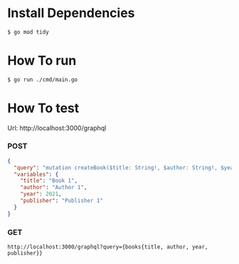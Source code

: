 # Install Dependencies
```bash
$ go mod tidy
```

# How To run
```bash
$ go run ./cmd/main.go
```

# How To test
Url: http://localhost:3000/graphql 

### POST
```json
{
  "query": "mutation createBook($title: String!, $author: String!, $year: Int!, $publisher: String!) {\n  createBook(title: $title, author: $author, year: $year, publisher: $publisher) {\n    id\n    title\n    author\n    year\n    publisher\n  }\n}",
  "variables": {
    "title": "Book 1",
    "author": "Author 1",
    "year": 2021,
    "publisher": "Publisher 1"
  }
}

```

### GET
`http://localhost:3000/graphql?query={books{title, author, year, publisher}}`